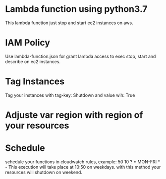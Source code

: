 # Lambda function using python3.7

This lambda function just stop and start ec2 instances on aws.

# IAM Policy
Use lambda-function.json for grant lambda access to exec stop, start and describe on ec2 instances.

# Tag Instances 
Tag your instances with tag-key: Shutdown and value wih: True

# Adjuste var region with region of your resources

# Schedule
schedule your functions in cloudwatch rules, example:
50 10 ? * MON-FRI * - This execution will take place at 10:50 on weekdays. with this method your resources will shutdown on weekend.
